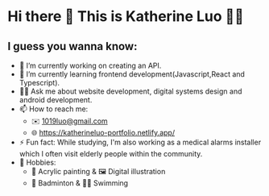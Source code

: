 # Hi there 👋 This is Katherine Luo :woman_technologist:
## I guess you wanna know:

- 🔭 I’m currently working on creating an API.
- 🌱 I’m currently learning frontend development(Javascript,React and Typescript).
- :raising_hand_woman:  Ask me about website development, digital systems design and android development.
- 📫 How to reach me: 
  - :envelope:  1019luo@gmail.com
  - :globe_with_meridians:  https://katherineluo-portfolio.netlify.app/
- ⚡ Fun fact: While studying, I'm also working as a medical alarms installer which I often visit elderly people within the community.
- :teddy_bear: Hobbies:
  - :art: Acrylic painting & :framed_picture: Digital illustration
  - :badminton: Badminton & :swimming_woman: Swimming
